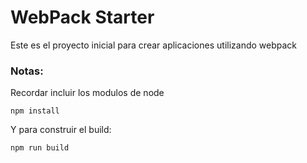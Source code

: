 # WebPack Starter

Este es el proyecto inicial para crear aplicaciones utilizando webpack

### Notas:
Recordar incluir los modulos de node
```
npm install
```
Y para construir el build:
```
npm run build
```